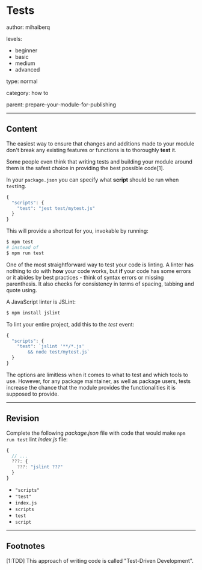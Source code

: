 # Tests
author: mihaiberq

levels:

  - beginner
  - basic
  - medium
  - advanced

type: normal

category: how to

parent: prepare-your-module-for-publishing

---
## Content

The easiest way to ensure that changes and additions made to your module don't break any existing features or functions is to thoroughly **test** it.

Some people even think that writing tests and building your module around them is the safest choice in providing the best possible code[1].

In your `package.json` you can specify what **script** should be run when `test`ing.
```javascript
{
  "scripts": {
    "test": "jest test/mytest.js"
  }
}
```
This will provide a shortcut for you, invokable by running:
```bash
$ npm test
# instead of
$ npm run test
```
One of the most straightforward way to test your code is linting. A linter has nothing to do with **how** your code works, but **if** your code has some errors or it abides by best practices - think of syntax errors or missing parenthesis. It also checks for consistency in terms of spacing, tabbing and quote using.

A JavaScript linter is JSLint:
```bash
$ npm install jslint
```
To lint your entire project, add this to the *test* event:
```javascript
{
  "scripts": {
    "test": `jslint '**/*.js'
        && node test/mytest.js`
  }
}
```
The options are limitless when it comes to what to test and which tools to use. However, for any package maintainer, as well as package users, tests increase the chance that the module provides the functionalities it is supposed to provide.

---
## Revision

Complete the following *package.json* file with code that would make `npm run test` lint *index.js* file:
```javascript
{
  // ...
  ???: {
    ???: "jslint ???"
  }
}
```

* `"scripts"`
* `"test"`
* `index.js`
* `scripts`
* `test`
* `script`
---
## Footnotes

[1:TDD]
This approach of writing code is called "Test-Driven Development".
